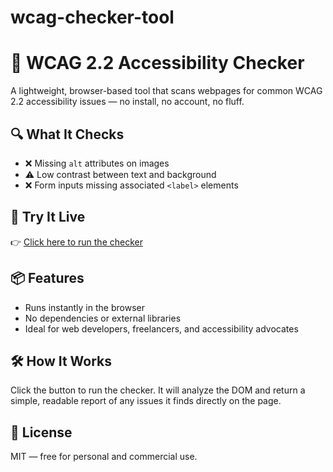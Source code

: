 # wcag-checker-tool

# 🧪 WCAG 2.2 Accessibility Checker

A lightweight, browser-based tool that scans webpages for common WCAG 2.2 accessibility issues — no install, no account, no fluff.

## 🔍 What It Checks
- ❌ Missing `alt` attributes on images
- ⚠️ Low contrast between text and background
- ❌ Form inputs missing associated `<label>` elements

## 🚀 Try It Live
👉 [Click here to run the checker](https://c-hibbard.github.io/wcag-checker-tool/)

## 📦 Features
- Runs instantly in the browser
- No dependencies or external libraries
- Ideal for web developers, freelancers, and accessibility advocates

## 🛠️ How It Works
Click the button to run the checker. It will analyze the DOM and return a simple, readable report of any issues it finds directly on the page.

## 📜 License
MIT — free for personal and commercial use.
